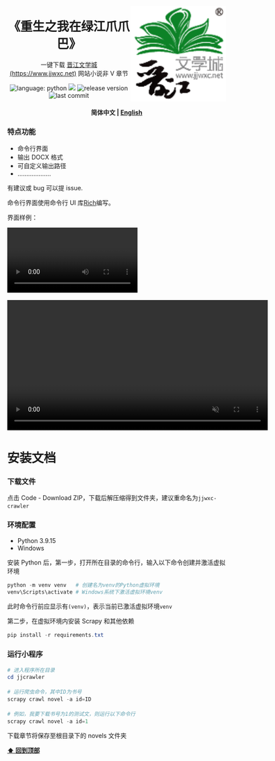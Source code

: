 <a href="https://www.jjwxc.net//"><img align="right" src="assets/logo.png" alt="jjwxc-logo" title="jjwxc" width="220"></a>

<div>
  <h1 align="center">
    《重生之我在绿江爪爪巴》
  </h1>
  <p align="center">
    一键下载
    <a href="https://www.jjwxc.net">晋江文学城 (https://www.jjwxc.net)</a> 
    网站小说非 V 章节
  </p>
  <p align="center">
      <img alt="language: python" src="https://img.shields.io/badge/language-Python-118629">
      <a href="https://www.github.com/labuladong" target="_blank"><img src="https://img.shields.io/badge/作者-@陈刑-689e75.svg?logo=GitHub"></a>
      <img alt="release version" src="https://img.shields.io/badge/release-v1.0.0-9ccca4">
      <img alt="last commit" src="https://img.shields.io/github/last-commit/amaliegay/jjwxc-crawler?color=7fbc87">
  </p>
</div>

<h4 align="center">
    <p>
        <b>简体中文</b> |
        <a href="https://github.com/amaliegay/jjwxc-crawler/blob/main/README_en.md">English</a>
    </p>
</h4>

### 特点功能

-   命令行界面
-   输出 DOCX 格式
-   可自定义输出路径
-   ...................

有建议或 bug 可以提 issue.

命令行界面使用命令行 UI 库[Rich](https://github.com/Textualize/rich)编写。

界面样例：

![Preview](/press/preview.mp4)

<video style="width: 600px;" autoplay muted loop playsinline>
  <source src="/press/preview.mp4" type="video/mp4" />
</video>

<div align="center">
  <!--img src="post/example1.png" width="400"/>
  <img src="post/example2.png" width="400"/-->
</div>

# 安装文档

### 下载文件

点击 Code - Download ZIP，下载后解压缩得到文件夹，建议重命名为`jjwxc-crawler`

### 环境配置

-   Python 3.9.15
-   Windows

安装 Python 后，第一步，打开所在目录的命令行，输入以下命令创建并激活虚拟环境

```powershell
python -m venv venv   # 创建名为venv的Python虚拟环境
venv\Scripts\activate # Windows系统下激活虚拟环境venv
```

此时命令行前应显示有`(venv)`，表示当前已激活虚拟环境`venv`

第二步，在虚拟环境内安装 Scrapy 和其他依赖

```powershell
pip install -r requirements.txt
```

### 运行小程序

```powershell
# 进入程序所在目录
cd jjcrawler

# 运行爬虫命令，其中ID为书号
scrapy crawl novel -a id=ID

# 例如，我要下载书号为1的测试文，则运行以下命令行
scrapy crawl novel -a id=1
```

下载章节将保存至根目录下的 novels 文件夹

**[⬆ 回到顶部](#特点功能)**
